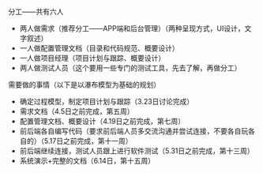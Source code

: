分工——共有六人

* 两人做需求（推荐分工——APP端和后台管理）（两种呈现方式，UI设计，文字叙述）
* 一人做配置管理文档（目录和代码规范、概要设计）
* 一人做项目经理（项目计划与跟踪、概要设计）
* 两人做测试人员（这个要用一些专门的测试工具，先去了解，再做分工）

需要做的事情（以下是以瀑布模型为基础的规划）

* 确定过程模型，制定项目计划与跟踪（3.23日讨论完成）
* 需求文档（4.5日之前完成，第五周）
* 配置管理文档、概要设计（4.19日之前完成，第七周）
* 前后端各自编写代码（要求前后端人员多交流沟通并尝试连接，不要各自玩各自的）（5.17日之前完成，第十一周）
* 前后端继续连接，测试人员跟上进行软件测试（5.31日之前完成，第十三周）
* 系统演示+完整的文档（6.14日，第十五周）
